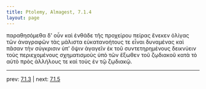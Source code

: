 ```yaml
---
title: Ptolemy, Almagest, 7.1.4
layout: page
---
```


παραθησόμεθα δ' οὖν καὶ ἐνθάδε τῆς προχείρου πείρας ἕνεκεν ὀλίγας τῶν ἀναγραφῶν τὰς μάλιστα εὐκατανοήτους τε εἶναι δυναμένας καὶ πᾶσαν τὴν σύγκρισιν ὑπ' ὄψιν ἀγαγεῖν ἐκ τοῦ συντετηρημένους δεικνύειν τοὺς περιεχομένους σχηματισμοὺς ὑπὸ τῶν ἔξωθεν τοῦ ζῳδιακοῦ κατὰ τὸ αὐτὸ πρὸς ἀλλήλους τε καὶ τοὺς ἐν τῷ ζῳδιακῷ. 

---

prev: [7.1.3](../7.1.3/) | next: [7.1.5](../7.1.5/)

